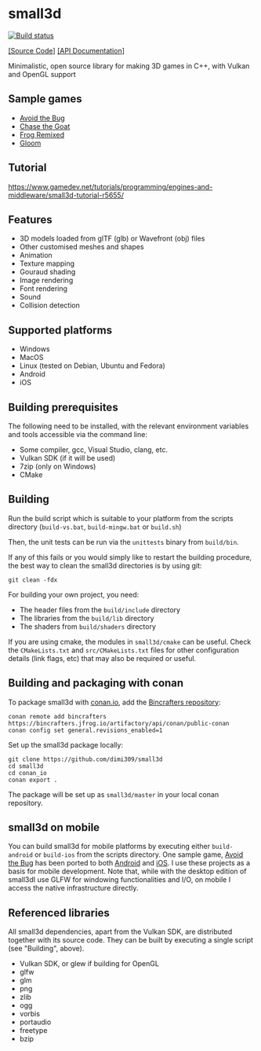 # small3d

[![Build status](https://ci.appveyor.com/api/projects/status/qpm3qekslivm3kjb?svg=true)](https://ci.appveyor.com/project/dimi309/small3d)

[[Source Code]](https://github.com/dimi309/small3d) [[API Documentation]](https://dimi309.github.io/small3d)

Minimalistic, open source library for making 3D games in C++, with
Vulkan and OpenGL support

## Sample games

- [Avoid the Bug](https://github.com/dimi309/small3d-samples/tree/master/avoidthebug)
- [Chase the Goat](https://github.com/dimi309/small3d-samples/tree/master/chasethegoat)
- [Frog Remixed](https://github.com/dimi309/small3d-samples/tree/master/frogremixed)
- [Gloom](https://github.com/dimi309/small3d-samples/tree/master/gloom)

## Tutorial

https://www.gamedev.net/tutorials/programming/engines-and-middleware/small3d-tutorial-r5655/

## Features

- 3D models loaded from glTF (glb) or Wavefront (obj) files
- Other customised meshes and shapes
- Animation
- Texture mapping
- Gouraud shading
- Image rendering
- Font rendering
- Sound
- Collision detection

## Supported platforms

- Windows
- MacOS
- Linux (tested on Debian, Ubuntu and Fedora)
- Android
- iOS

## Building prerequisites

The following need to be installed, with the relevant environment variables
and tools accessible via the command line:

- Some compiler, gcc, Visual Studio, clang, etc.
- Vulkan SDK (if it will be used)
- 7zip (only on Windows)
- CMake

## Building

Run the build script which is suitable to your platform from the scripts 
directory (`build-vs.bat`, `build-mingw.bat` or `build.sh`)
	
Then, the unit tests can be run via the `unittests` binary from `build/bin`.

If any of this fails or you would simply like to restart the building
procedure, the best way to clean the small3d directories is by using git:

	git clean -fdx

For building your own project, you need:

- The header files from the `build/include` directory
- The libraries from the `build/lib` directory 
- The shaders from `build/shaders` directory

If you are using cmake, the modules in `small3d/cmake` can be useful. Check the 
`CMakeLists.txt` and `src/CMakeLists.txt` files for other configuration details 
(link flags, etc) that may also be required or useful.

## Building and packaging with conan

To package small3d with [conan.io](https://conan.io), add the [Bincrafters repository](https://bincrafters.readthedocs.io/en/latest/using_packages.html#adding-the-bincrafters-repository-as-a-conan-remote):

    conan remote add bincrafters https://bincrafters.jfrog.io/artifactory/api/conan/public-conan
    conan config set general.revisions_enabled=1
 
Set up the small3d package locally:

    git clone https://github.com/dimi309/small3d
    cd small3d
	cd conan_io
    conan export .
	 
The package will be set up as `small3d/master` in your local conan repository.

## small3d on mobile

You can build small3d for mobile platforms by executing either `build-android` or 
`build-ios` from the scripts directory. One sample game, [Avoid the Bug](https://github.com/dimi309/small3d-samples/tree/master/avoidthebug)
has been ported to both [Android](https://github.com/dimi309/small3d-samples/tree/master/avoidthebug-android) 
and [iOS](https://github.com/dimi309/small3d-samples/tree/master/avoidthebug-ios). 
I use these projects as a basis for mobile development. Note that, while with 
the desktop edition of small3dI use GLFW for windowing functionalities and I/O,
on mobile I access the native infrastructure directly.

## Referenced libraries

All small3d dependencies, apart from the Vulkan SDK, are distributed together 
with its source code. They can be built by executing a single script 
(see "Building", above).

- Vulkan SDK, or glew if building for OpenGL
- glfw 
- glm 
- png
- zlib
- ogg
- vorbis
- portaudio
- freetype
- bzip
